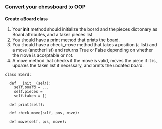 ### Convert your chessboard to OOP
#### Create a Board class
1. Your __init__ method should initialize the board and the pieces dictionary as Board attributes, and a taken pieces list.
2. You should have a print method that prints the board.
3. You should have a check_move method that takes a position (a list) and a move (another list) and returns True or False
depending on whether the move is acceptable or not.
4. A move method that checks if the move is valid, moves the piece if it is, updates the taken list if necessary, and prints
the updated board. 

```
class Board:
  
  def __init__(self):
    self.board = ...
    self.pieces = 
    self.taken = []
    
  def print(self):

  def check_move(self, pos, move):
  
  def move(self, pos, move):
  ```
